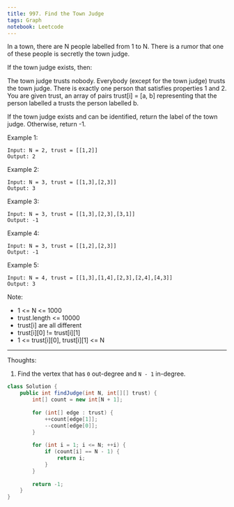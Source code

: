 ```yaml
---
title: 997. Find the Town Judge
tags: Graph
notebook: Leetcode
---
```


In a town, there are N people labelled from 1 to N.  There is a rumor that one of these people is secretly the town judge.

If the town judge exists, then:

The town judge trusts nobody.
Everybody (except for the town judge) trusts the town judge.
There is exactly one person that satisfies properties 1 and 2.
You are given trust, an array of pairs trust[i] = [a, b] representing that the person labelled a trusts the person labelled b.

If the town judge exists and can be identified, return the label of the town judge.  Otherwise, return -1.

 

Example 1:
```
Input: N = 2, trust = [[1,2]]
Output: 2
```
Example 2:
```
Input: N = 3, trust = [[1,3],[2,3]]
Output: 3
```
Example 3:
```
Input: N = 3, trust = [[1,3],[2,3],[3,1]]
Output: -1
```
Example 4:
```
Input: N = 3, trust = [[1,2],[2,3]]
Output: -1
```
Example 5:
 ```
Input: N = 4, trust = [[1,3],[1,4],[2,3],[2,4],[4,3]]
Output: 3
 ```

Note:

- 1 <= N <= 1000
- trust.length <= 10000
- trust[i] are all different
- trust[i][0] != trust[i][1]
- 1 <= trust[i][0], trust[i][1] <= N

----------
Thoughts:
1. Find the vertex that has `0` out-degree and `N - 1` in-degree.
```Java
class Solution {
    public int findJudge(int N, int[][] trust) {
        int[] count = new int[N + 1];
        
        for (int[] edge : trust) {
            ++count[edge[1]];
            --count[edge[0]];
        }
        
        for (int i = 1; i <= N; ++i) {
            if (count[i] == N - 1) {
                return i;
            }
        }
        
        return -1;
    }
}
```